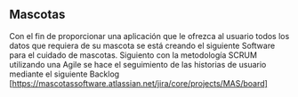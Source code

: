 ## Mascotas
Con el fin de proporcionar una aplicación que le ofrezca al usuario todos los datos que requiera de su mascota se está creando el siguiente Software para el cuidado de mascotas.
Siguiento con la metodología SCRUM utilizando una Agile se hace el seguimiento de las historias de usuario mediante el siguiente Backlog [https://mascotassoftware.atlassian.net/jira/core/projects/MAS/board]
